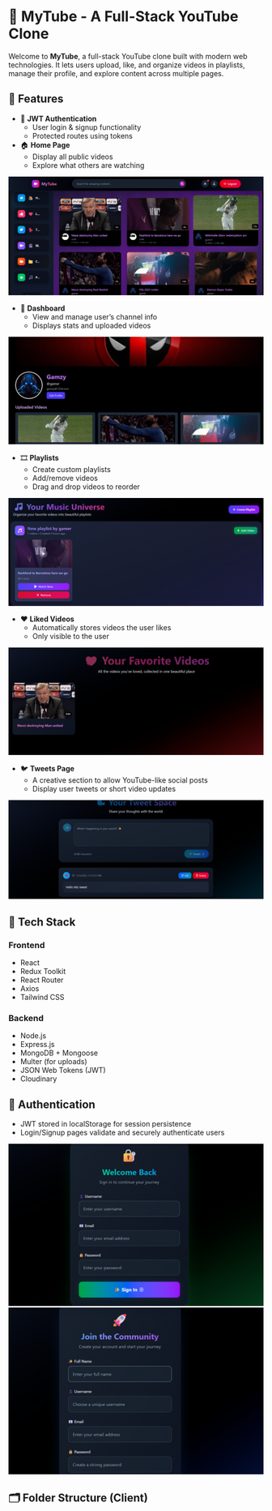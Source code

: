 # 🎥 MyTube - A Full-Stack YouTube Clone

Welcome to **MyTube**, a full-stack YouTube clone built with modern web technologies. It lets users upload, like, and organize videos in playlists, manage their profile, and explore content across multiple pages.

## 🚀 Features

- 🔐 **JWT Authentication**
  - User login & signup functionality
  - Protected routes using tokens
- 🏠 **Home Page**
  - Display all public videos
  - Explore what others are watching

<!-- Insert Home page screenshot here -->
![Home Page](./screenshots/home.png)

- 👤 **Dashboard**
  - View and manage user’s channel info
  - Displays stats and uploaded videos

<!-- Insert Dashboard screenshot here -->
![Dashboard](./screenshots/dashboard.png)

- 🎞️ **Playlists**
  - Create custom playlists
  - Add/remove videos
  - Drag and drop videos to reorder

<!-- Insert Playlist screenshot here -->
![Playlists](./screenshots/playlists.png)

- ❤️ **Liked Videos**
  - Automatically stores videos the user likes
  - Only visible to the user

<!-- Insert Liked Videos screenshot here -->
![Liked Videos](./screenshots/liked.png)

- 🐦 **Tweets Page**
  - A creative section to allow YouTube-like social posts
  - Display user tweets or short video updates

<!-- Insert Tweets Page screenshot here -->
![Tweets](./screenshots/tweets.png)

## 🧰 Tech Stack

### Frontend

- React
- Redux Toolkit
- React Router
- Axios
- Tailwind CSS

### Backend

- Node.js
- Express.js
- MongoDB + Mongoose
- Multer (for uploads)
- JSON Web Tokens (JWT)
- Cloudinary

## 🔐 Authentication

- JWT stored in localStorage for session persistence
- Login/Signup pages validate and securely authenticate users

<!-- Insert Login/Signup screenshots here -->
![Login](./screenshots/login.png)
![Signup](./screenshots/signup.png)

## 🗂️ Folder Structure (Client)

